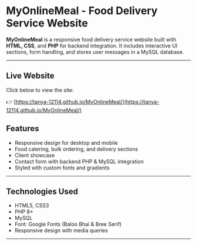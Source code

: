# MyOnlineMeal - Food Delivery Service Website

**MyOnlineMeal** is a responsive food delivery service website built with **HTML, CSS**, and **PHP** for backend integration. It includes interactive UI sections, form handling, and stores user messages in a MySQL database.

---
## Live Website

Click below to view the site:

👉 [https://tanya-12114.github.io/MyOnlineMeal/](https://tanya-12114.github.io/MyOnlineMeal/)
##  Features

- Responsive design for desktop and mobile
- Food catering, bulk ordering, and delivery sections
- Client showcase
- Contact form with backend PHP & MySQL integration
- Styled with custom fonts and gradients

---

##  Technologies Used

- HTML5, CSS3
- PHP 8+
- MySQL
- Font: Google Fonts (Baloo Bhai & Bree Serif)
- Responsive design with media queries

---


